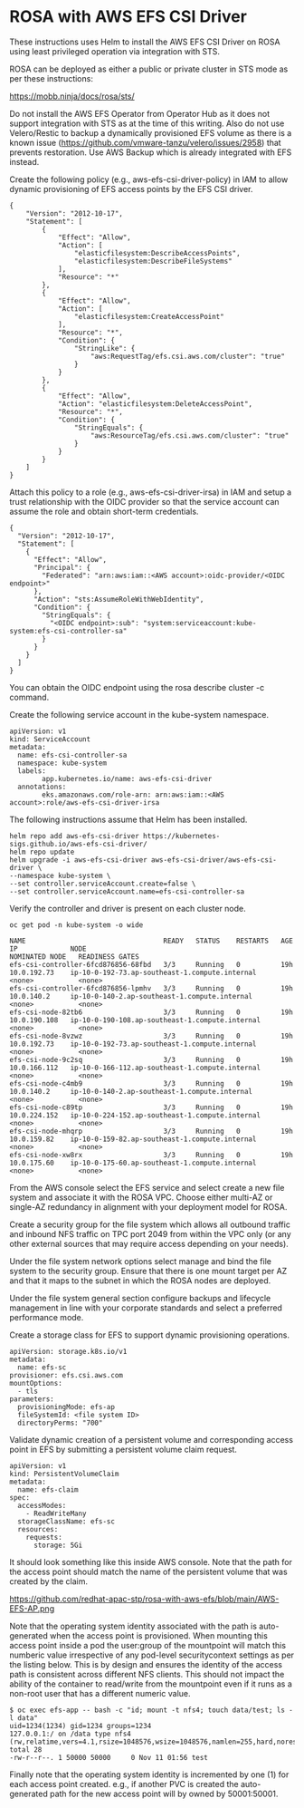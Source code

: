 # ROSA with AWS EFS CSI Driver

These instructions uses Helm to install the AWS EFS CSI Driver on ROSA using least privileged operation via integration with STS.

ROSA can be deployed as either a public or private cluster in STS mode as per these instructions:

https://mobb.ninja/docs/rosa/sts/

Do not install the AWS EFS Operator from Operator Hub as it does not support integration with STS as at the time of this writing. Also do not use Velero/Restic to backup a dynamically provisioned EFS volume as there is a known issue (https://github.com/vmware-tanzu/velero/issues/2958) that prevents restoration. Use AWS Backup which is already integrated with EFS instead.

Create the following policy (e.g., aws-efs-csi-driver-policy) in IAM to allow dynamic provisioning of EFS access points by the EFS CSI driver.

	{
	    "Version": "2012-10-17",
	    "Statement": [
	        {
	            "Effect": "Allow",
	            "Action": [
	                "elasticfilesystem:DescribeAccessPoints",
	                "elasticfilesystem:DescribeFileSystems"
	            ],
	            "Resource": "*"
	        },
	        {
	            "Effect": "Allow",
	            "Action": [
	                "elasticfilesystem:CreateAccessPoint"
	            ],
	            "Resource": "*",
	            "Condition": {
	                "StringLike": {
	                    "aws:RequestTag/efs.csi.aws.com/cluster": "true"
	                }
	            }
	        },
	        {
	            "Effect": "Allow",
	            "Action": "elasticfilesystem:DeleteAccessPoint",
	            "Resource": "*",
	            "Condition": {
	                "StringEquals": {
	                    "aws:ResourceTag/efs.csi.aws.com/cluster": "true"
	                }
	            }
	        }
	    ]
	}

Attach this policy to a role (e.g., aws-efs-csi-driver-irsa) in IAM and setup a trust relationship with the OIDC provider so that the service account can assume the role and obtain short-term credentials.

	{
	  "Version": "2012-10-17",
	  "Statement": [
	    {
	      "Effect": "Allow",
	      "Principal": {
	        "Federated": "arn:aws:iam::<AWS account>:oidc-provider/<OIDC endpoint>"
	      },
	      "Action": "sts:AssumeRoleWithWebIdentity",
	      "Condition": {
	        "StringEquals": {
	          "<OIDC endpoint>:sub": "system:serviceaccount:kube-system:efs-csi-controller-sa"
	        }
	      }
	    }
	  ]
	}
	
You can obtain the OIDC endpoint using the rosa describe cluster -c <cluster name> command.

Create the following service account in the kube-system namespace.
	
	apiVersion: v1
	kind: ServiceAccount
	metadata:
  	  name: efs-csi-controller-sa
  	  namespace: kube-system
  	  labels:
    	    app.kubernetes.io/name: aws-efs-csi-driver
  	  annotations:
    	    eks.amazonaws.com/role-arn: arn:aws:iam::<AWS account>:role/aws-efs-csi-driver-irsa

The following instructions assume that Helm has been installed.
	
	helm repo add aws-efs-csi-driver https://kubernetes-sigs.github.io/aws-efs-csi-driver/
	helm repo update
	helm upgrade -i aws-efs-csi-driver aws-efs-csi-driver/aws-efs-csi-driver \
	--namespace kube-system \
	--set controller.serviceAccount.create=false \
	--set controller.serviceAccount.name=efs-csi-controller-sa

Verify the controller and driver is present on each cluster node.
	
	oc get pod -n kube-system -o wide
	
	NAME                                  READY   STATUS    RESTARTS   AGE   IP             NODE                                              NOMINATED NODE   READINESS GATES
	efs-csi-controller-6fcd876856-68fbd   3/3     Running   0          19h   10.0.192.73    ip-10-0-192-73.ap-southeast-1.compute.internal    <none>           <none>
	efs-csi-controller-6fcd876856-lpmhv   3/3     Running   0          19h   10.0.140.2     ip-10-0-140-2.ap-southeast-1.compute.internal     <none>           <none>
	efs-csi-node-82tb6                    3/3     Running   0          19h   10.0.190.108   ip-10-0-190-108.ap-southeast-1.compute.internal   <none>           <none>
	efs-csi-node-8vzwz                    3/3     Running   0          19h   10.0.192.73    ip-10-0-192-73.ap-southeast-1.compute.internal    <none>           <none>
	efs-csi-node-9c2sq                    3/3     Running   0          19h   10.0.166.112   ip-10-0-166-112.ap-southeast-1.compute.internal   <none>           <none>
	efs-csi-node-c4mb9                    3/3     Running   0          19h   10.0.140.2     ip-10-0-140-2.ap-southeast-1.compute.internal     <none>           <none>
	efs-csi-node-c89tp                    3/3     Running   0          19h   10.0.224.152   ip-10-0-224-152.ap-southeast-1.compute.internal   <none>           <none>
	efs-csi-node-mhqrp                    3/3     Running   0          19h   10.0.159.82    ip-10-0-159-82.ap-southeast-1.compute.internal    <none>           <none>
	efs-csi-node-xw8rx                    3/3     Running   0          19h   10.0.175.60    ip-10-0-175-60.ap-southeast-1.compute.internal    <none>           <none>
	

From the AWS console select the EFS service and select create a new file system and associate it with the ROSA VPC. Choose either multi-AZ or single-AZ redundancy in alignment with your deployment model for ROSA.
	
Create a security group for the file system which allows all outbound traffic and inbound NFS traffic on TPC port 2049 from within the VPC only (or any other external sources that may require access depending on your needs).

Under the file system network options select manage and bind the file system to the security group. Ensure that there is one mount target per AZ and that it maps to the subnet in which the ROSA nodes are deployed.
	
Under the file system general section configure backups and lifecycle management in line with your corporate standards and select a preferred performance mode.

Create a storage class for EFS to support dynamic provisioning operations.
	
	apiVersion: storage.k8s.io/v1
	metadata:
	  name: efs-sc
	provisioner: efs.csi.aws.com
	mountOptions:
	  - tls
	parameters:
	  provisioningMode: efs-ap
	  fileSystemId: <file system ID>
	  directoryPerms: "700"

Validate dynamic creation of a persistent volume and corresponding access point in EFS by submitting a persistent volume claim request.
	
	apiVersion: v1
	kind: PersistentVolumeClaim
	metadata:
	  name: efs-claim
	spec:
	  accessModes:
	    - ReadWriteMany
	  storageClassName: efs-sc
	  resources:
	    requests:
	      storage: 5Gi

It should look something like this inside AWS console. Note that the path for the access point should match the name of the persistent volume that was created by the claim.

https://github.com/redhat-apac-stp/rosa-with-aws-efs/blob/main/AWS-EFS-AP.png
	
Note that the operating system identity associated with the path is auto-generated when the access point is provisioned. When mounting this access point inside a pod the user:group of the mountpoint will match this numberic value irrespective of any pod-level securitycontext settings as per the listing below. This is by design and ensures the identity of the access path is consistent across different NFS clients. This should not impact the ability of the container to read/write from the mountpoint even if it runs as a non-root user that has a different numeric value.

	$ oc exec efs-app -- bash -c "id; mount -t nfs4; touch data/test; ls -l data"
	uid=1234(1234) gid=1234 groups=1234
	127.0.0.1:/ on /data type nfs4 (rw,relatime,vers=4.1,rsize=1048576,wsize=1048576,namlen=255,hard,noresvport,proto=tcp,port=20155,timeo=600,retrans=2,sec=sys,clientaddr=127.0.0.1,local_lock=none,addr=127.0.0.1)
	total 28
	-rw-r--r--. 1 50000 50000     0 Nov 11 01:56 test

Finally note that the operating system identity is incremented by one (1) for each access point created. e.g., if another PVC is created the auto-generated path for the new access point will by owned by 50001:50001.
